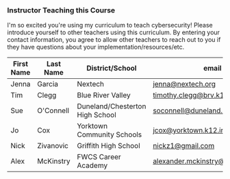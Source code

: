 ### Instructor Teaching this Course

I'm so excited you're using my curriculum to teach cybersecurity!  Please introduce yourself to other teachers using this curriculum.  By entering your contact information, you agree to allow other teachers to reach out to you if they have questions about your implementation/resources/etc.

|First Name|Last Name|District/School|email|
|----|----|----|----|
|Jenna|Garcia|Nextech|jenna@nextech.org|
|Tim|Clegg|Blue River Valley|timothy.clegg@brv.k12.in.us|
|Sue|O'Connell|Duneland/Chesterton High School|soconnell@duneland.k12.in.us|
|Jo|Cox|Yorktown Community Schools|jcox@yorktown.k12.in.us|
|Nick|Zivanovic|Griffith High School|nickz1@gmail.com|
|Alex|McKinstry|FWCS Career Academy|alexander.mckinstry@fwcs.k12.in.us|

